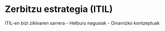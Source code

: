 # Zerbitzu estrategia (ITIL)
ITIL-en bizi zikloaren sarrera
    - Helburu nagusiak
    - Oinarrizko kontzeptuak


